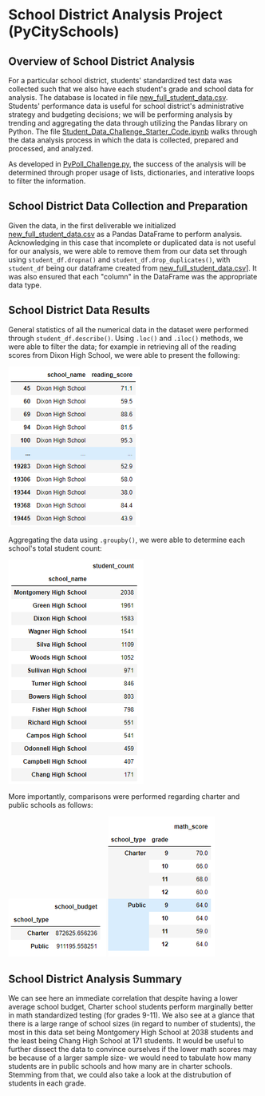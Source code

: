 # School District Analysis Project (PyCitySchools)

## Overview of School District Analysis

For a particular school district, students' standardized test data was collected such that we also have each student's grade and school data for analysis.  The database is located in file [new_full_student_data.csv](/Resources/new_full_student_data.csv). Students' performance data is useful for school district's administrative strategy and budgeting decisions; we will be performing analysis by trending and aggregating the data through utilizing the Pandas library on Python. The file [Student_Data_Challenge_Starter_Code.ipynb](Student_Data_Challenge_Starter_Code.ipynb) walks through the data analysis process in which the data is collected, prepared and processed, and analyzed. 

As developed in [PyPoll_Challenge.py](PyPoll_Challenge.py), the success of the analysis will be determined through proper usage of lists, dictionaries, and interative loops to filter the information.

## School District Data Collection and Preparation 

Given the data, in the first deliverable  we initialized [new_full_student_data.csv](/Resources/new_full_student_data.csv) as a Pandas DataFrame to perform analysis. Acknowledging in this case that incomplete or duplicated data is not useful for our analysis, we were able to remove them from our data set through using `student_df.dropna()` and `student_df.drop_duplicates()`, with `student_df` being our dataframe created from [new_full_student_data.csv](/Resources/new_full_student_data.csv)]. It was also ensured that each "column" in the DataFrame was the appropriate data type. 

## School District Data Results 

General statistics of all the numerical data in the dataset were performed through `student_df.describe()`. Using `.loc()` and `.iloc()` methods, we were able to filter the data; for example in retrieving all of the reading scores from Dixon High School, we were able to present the following: 

![Dixon High School](/screenshots/DixonHigh.png)

Aggregating the data using `.groupby()`, we were able to determine each school's total student count: 

![Student Count](/screenshots/Student_count.png)

More importantly, comparisons were performed regarding charter and public schools as follows: 

![School Budget](/screenshots/school_budget.png) ![Math Scores](/screenshots/math_score.png)

## School District Analysis Summary

We can see here an immediate correlation that despite having a lower average school budget, Charter school students perform marginally better in math standardized testing (for grades 9-11). We also see at a glance that there is a large range of school sizes (in regard to number of students), the most in this data set being Montgomery High School at 2038 students and the least being Chang High School at 171 students. It would be useful to further dissect the data to convince ourselves if the lower math scores may be because of a larger sample size- we would need to tabulate how many students are in public schools and how many are in charter schools. Stemming from that, we could also take a look at the distrubution of students in each grade. 
